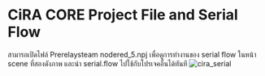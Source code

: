 # CiRA CORE Project File and Serial Flow
สามารถเปิดไฟล์ Prerelaysteam nodered_5.npj เพื่อดูการทำงานของ serial flow ในหน้า scene ที่สองดังภาพ และนำ serial.flow ไปใช้กับโปรเจคอื่นได้ทันที
![cira_serial](https://user-images.githubusercontent.com/94428679/155954942-b3be6e33-dc74-4263-a07f-fc4a5aff569f.png)
